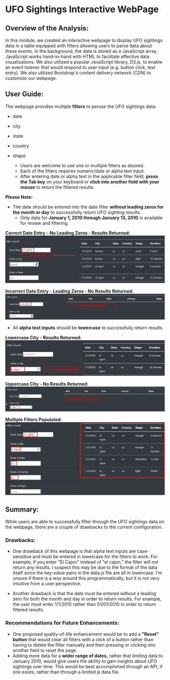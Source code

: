 # UFO Sightings Interactive WebPage

## Overview of the Analysis:

In this module, we created an interactive webpage to display UFO sightings data in a table equipped with filters allowing users to parse data about these events. In the background, the data is stored as a JavaScript array. JavaScript works hand-in-hand with HTML to facilitate effective data visualizations. We also utilized a popular JavaScript library, D3.js, to enable an event listener that would respond to user input (e.g. button click, text entry). We also utilized Bootstrap's content delivery network (CDN) to customize our webpage.   

## User Guide:

The webpage provides multiple **filters** to peruse the UFO sightings data: 
- date 
- city 
- state 
- country 
- shape 

  - Users are welcome to use one or multiple filters as desired. 
  - Each of the filters requires numeric/date or alpha text input. 
  - After entering date or alpha text in the applicable filter field, **press the Tab key** on your keyboard or **click into another field with your mouse** to return the filtered results.

**Please Note:** 
- The date should be entered into the date filter **without leading zeros for the month or day** to successfully return UFO sighting results. 
  - Only data for **January 1, 2010 through January 13, 2010** is available for review and filtering. 

**Correct Date Entry - No Leading Zeros - Results Returned:** 
![Correct_Date_Format.png](static/images/Correct_Date_Format.png)

**Incorrect Date Entry - Leading Zeros - No Results Returned:** 
![Incorrect_Date_Format.png](static/images/Incorrect_Date_Format.png)

- All **alpha text inputs** should be **lowercase** to successfully return results.   

**Lowercase City - Results Returned:** 
![Lowercase_text_results.png](static/images/Lowercase_text_results.png)

**Uppercase City - No Results Returned:**  
![Uppercase_no_results_returned.png](static/images/Uppercase_no_results_returned.png)

**Multiple Filters Populated:**
![Multiple_filters.png](static/images/Multiple_filters.png)

## Summary:

While users are able to successfully filter through the UFO sightings data on the webpage, there are a couple of drawbacks to the current configuration.

### Drawbacks:  

- One drawback of this webpage is that alpha text inputs are case-sensitive and must be entered in lowercase for the filters to work. For example, if you enter "El Cajon" instead of "el cajon," the filter will not return any results. I suspect this may be due to the format of the data itself since the key-value pairs in the data.js file are all in lowercase. I'm unsure if there is a way around this programmatically, but it is not very intuitive from a user perspective.

- Another drawback is that the date must be entered without a leading zero for both the month and day in order to return results. For example, the user must enter 1/1/2010 rather than 01/01/2010 in order to return filtered results. 

### Recommendations for Future Enhancements: 

- One proposed quality-of-life enhancement would be to add a **"Reset" button** that would clear all filters with a click of a button rather than having to delete the filter manually and then pressing <Tab> or clicking into another field to reset the page. 
- Adding more data for a **wider range of dates,** rather that limiting data to January 2010, would give users the ability to gain insights about UFO sightings over time. This would be best accomplished through an API, if one exists, rather than through a limited js data file.  
